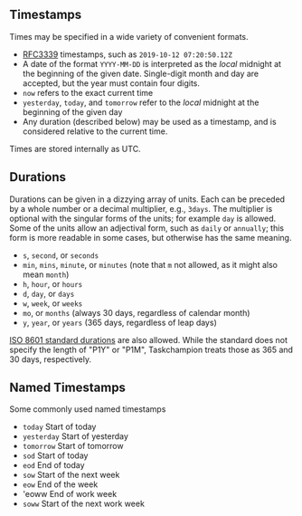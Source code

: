 ## Timestamps

Times may be specified in a wide variety of convenient formats.

 * [RFC3339](https://datatracker.ietf.org/doc/html/rfc3339) timestamps, such as `2019-10-12 07:20:50.12Z`
 * A date of the format `YYYY-MM-DD` is interpreted as the _local_ midnight at the beginning of the given date.
   Single-digit month and day are accepted, but the year must contain four digits.
 * `now` refers to the exact current time
 * `yesterday`, `today`, and `tomorrow` refer to the _local_ midnight at the beginning of the given day
 * Any duration (described below) may be used as a timestamp, and is considered relative to the current time.

Times are stored internally as UTC.

## Durations

Durations can be given in a dizzying array of units.
Each can be preceded by a whole number or a decimal multiplier, e.g., `3days`.
The multiplier is optional with the singular forms of the units; for example `day` is allowed.
Some of the units allow an adjectival form, such as `daily` or `annually`; this form is more readable in some cases, but otherwise has the same meaning.

 * `s`, `second`, or `seconds`
 * `min`, `mins`, `minute`, or `minutes` (note that `m` not allowed, as it might also mean `month`)
 * `h`, `hour`, or `hours`
 * `d`, `day`, or `days`
 * `w`, `week`, or `weeks`
 * `mo`, or `months` (always 30 days, regardless of calendar month)
 * `y`, `year`, or `years` (365 days, regardless of leap days)

[ISO 8601 standard durations](https://en.wikipedia.org/wiki/ISO_8601#Durations) are also allowed.
While the standard does not specify the length of "P1Y" or "P1M", Taskchampion treats those as 365 and 30 days, respectively.


## Named Timestamps

Some commonly used named timestamps

 * `today` Start of today
 * `yesterday` Start of yesterday
 * `tomorrow` Start of tomorrow
 * `sod` Start of today
 * `eod` End of today
 * `sow` Start of the next week
 * `eow` End of the week
 * 'eoww End of work week
 * `soww` Start of the next work week